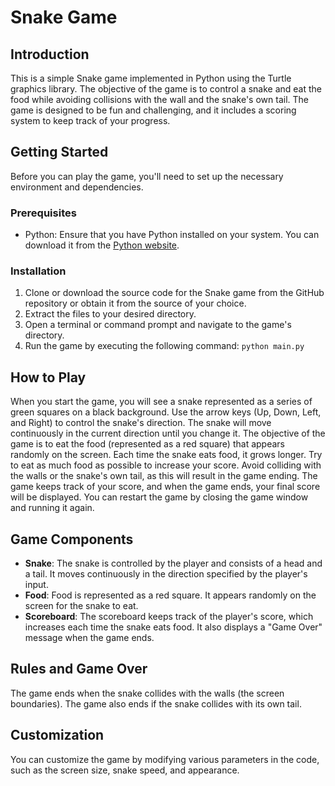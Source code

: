 # Snake Game

## Introduction
This is a simple Snake game implemented in Python using the Turtle graphics library. The objective of the game is to control a snake and eat the food while avoiding collisions with the wall and the snake's own tail. The game is designed to be fun and challenging, and it includes a scoring system to keep track of your progress.

## Getting Started
Before you can play the game, you'll need to set up the necessary environment and dependencies.

### Prerequisites
- Python: Ensure that you have Python installed on your system. You can download it from the [Python website](https://www.python.org/downloads/).

### Installation
1. Clone or download the source code for the Snake game from the GitHub repository or obtain it from the source of your choice.
2. Extract the files to your desired directory.
3. Open a terminal or command prompt and navigate to the game's directory.
4. Run the game by executing the following command: `python main.py`

## How to Play
When you start the game, you will see a snake represented as a series of green squares on a black background. Use the arrow keys (Up, Down, Left, and Right) to control the snake's direction. The snake will move continuously in the current direction until you change it. The objective of the game is to eat the food (represented as a red square) that appears randomly on the screen. Each time the snake eats food, it grows longer. Try to eat as much food as possible to increase your score. Avoid colliding with the walls or the snake's own tail, as this will result in the game ending. The game keeps track of your score, and when the game ends, your final score will be displayed. You can restart the game by closing the game window and running it again.

## Game Components
- **Snake**: The snake is controlled by the player and consists of a head and a tail. It moves continuously in the direction specified by the player's input.
- **Food**: Food is represented as a red square. It appears randomly on the screen for the snake to eat.
- **Scoreboard**: The scoreboard keeps track of the player's score, which increases each time the snake eats food. It also displays a "Game Over" message when the game ends.

## Rules and Game Over
The game ends when the snake collides with the walls (the screen boundaries). The game also ends if the snake collides with its own tail.

## Customization
You can customize the game by modifying various parameters in the code, such as the screen size, snake speed, and appearance.
